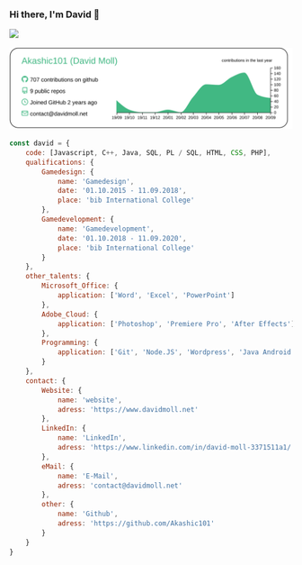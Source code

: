 
### Hi there, I'm David 👋
[![](https://i.imgur.com/9VeEtSR.png)](https://davidmoll.net)

[![](https://raw.githubusercontent.com/Akashic101/Akashic101/master/profile-summary-card-output/vue/0-profile-details.svg)](https://github.com/vn7n24fzkq/github-profile-summary-cards)

```javascript
const david = {
    code: [Javascript, C++, Java, SQL, PL / SQL, HTML, CSS, PHP],
    qualifications: {
        Gamedesign: {
            name: 'Gamedesign',
            date: '01.10.2015 - 11.09.2018',
            place: 'bib International College'
        },
        Gamedevelopment: {
            name: 'Gamedevelopment',
            date: '01.10.2018 - 11.09.2020',
            place: 'bib International College'
        }
    },
    other_talents: {
        Microsoft_Office: {
            application: ['Word', 'Excel', 'PowerPoint']
        },
        Adobe_Cloud: {
            application: ['Photoshop', 'Premiere Pro', 'After Effects']
        },
        Programming: {
            application: ['Git', 'Node.JS', 'Wordpress', 'Java Android']
        }
    },
    contact: {
        Website: {
            name: 'website',
            adress: 'https://www.davidmoll.net'
        },
        LinkedIn: {
            name: 'LinkedIn',
            adress: 'https://www.linkedin.com/in/david-moll-3371511a1/'
        },
        eMail: {
            name: 'E-Mail',
            adress: 'contact@davidmoll.net'
        },
        other: {
            name: 'Github',
            adress: 'https://github.com/Akashic101'
        }
    }
}
```
